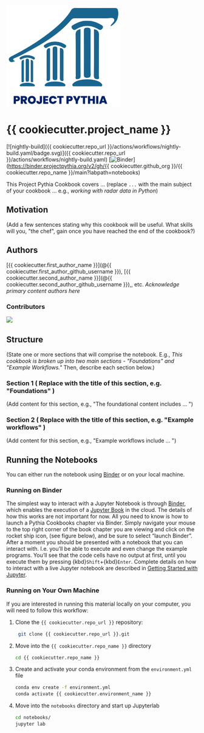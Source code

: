 <img src="thumbnail.png" alt="thumbnail" width="300"/>

# {{ cookiecutter.project_name }}

[![nightly-build]({{ cookiecutter.repo_url }}/actions/workflows/nightly-build.yaml/badge.svg)]({{ cookiecutter.repo_url }}/actions/workflows/nightly-build.yaml)
[![Binder](https://binder.projectpythia.org/badge_logo.svg)](https://binder.projectpythia.org/v2/gh/{{ cookiecutter.github_org }}/{{ cookiecutter.repo_name }}/main?labpath=notebooks)

This Project Pythia Cookbook covers ... (replace `...` with the main subject of your cookbook ... e.g., _working with radar data in Python_)

## Motivation

(Add a few sentences stating why this cookbook will be useful. What skills will you, "the chef", gain once you have reached the end of the cookbook?)

## Authors

[{{ cookiecutter.first_author_name }}](@{{ cookiecutter.first_author_github_username }}), [{{ cookiecutter.second_author_name }}](@{{ cookiecutter.second_author_github_username }}),, etc. _Acknowledge primary content authors here_

### Contributors

<a href="{{ cookiecutter.repo_url }}/graphs/contributors">
  <img src="https://contrib.rocks/image?repo={{ cookiecutter.github_org }}/{{ cookiecutter.repo_name }}" />
</a>

## Structure

(State one or more sections that will comprise the notebook. E.g., _This cookbook is broken up into two main sections - "Foundations" and "Example Workflows."_ Then, describe each section below.)

### Section 1 ( Replace with the title of this section, e.g. "Foundations" )

(Add content for this section, e.g., "The foundational content includes ... ")

### Section 2 ( Replace with the title of this section, e.g. "Example workflows" )

(Add content for this section, e.g., "Example workflows include ... ")

## Running the Notebooks

You can either run the notebook using [Binder](https://binder.projectpythia.org/) or on your local machine.

### Running on Binder

The simplest way to interact with a Jupyter Notebook is through
[Binder](https://binder.projectpythia.org/), which enables the execution of a
[Jupyter Book](https://jupyterbook.org) in the cloud. The details of how this works are not
important for now. All you need to know is how to launch a Pythia
Cookbooks chapter via Binder. Simply navigate your mouse to
the top right corner of the book chapter you are viewing and click
on the rocket ship icon, (see figure below), and be sure to select
“launch Binder”. After a moment you should be presented with a
notebook that you can interact with. I.e. you’ll be able to execute
and even change the example programs. You’ll see that the code cells
have no output at first, until you execute them by pressing
{kbd}`Shift`\+{kbd}`Enter`. Complete details on how to interact with
a live Jupyter notebook are described in [Getting Started with
Jupyter](https://foundations.projectpythia.org/foundations/getting-started-jupyter.html).

### Running on Your Own Machine

If you are interested in running this material locally on your computer, you will need to follow this workflow:


1. Clone the `{{ cookiecutter.repo_url }}` repository:

   ```bash
    git clone {{ cookiecutter.repo_url }}.git
   ```

1. Move into the `{{ cookiecutter.repo_name }}` directory
   ```bash
   cd {{ cookiecutter.repo_name }}
   ```
1. Create and activate your conda environment from the `environment.yml` file
   ```bash
   conda env create -f environment.yml
   conda activate {{ cookiecutter.environment_name }}
   ```
1. Move into the `notebooks` directory and start up Jupyterlab
   ```bash
   cd notebooks/
   jupyter lab
   ```

